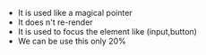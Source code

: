 * It is used like a magical pointer
* It does n't re-render
* It is used to focus the element like (input,button)
* We can be use this only 20%